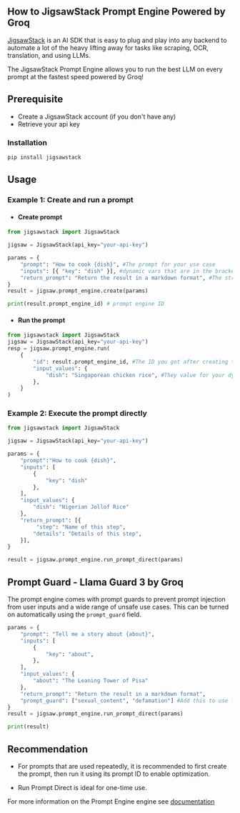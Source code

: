 ## How to JigsawStack Prompt Engine Powered by Groq

[JigsawStack](https://jigsawstack.com)  is an AI SDK that is easy to plug and play into any backend to automate a lot of the heavy lifting away for tasks like scraping, OCR, translation, and using LLMs.

The JigsawStack Prompt Engine allows you to run the best LLM on every prompt at the fastest speed powered by Groq!


## Prerequisite 
- Create a JigsawStack account (if you don't have any)
- Retrieve your api key 


### Installation

```bash
pip install jigsawstack
```


## Usage

### Example 1: Create and run a prompt

- #### Create prompt
```python
from jigsawstack import JigsawStack

jigsaw = JigsawStack(api_key="your-api-key")

params = {
    "prompt": "How to cook {dish}", #The prompt for your use case
    "inputs": [{ "key": "dish" }], #dynamic vars that are in the brackets {}
    "return_prompt": "Return the result in a markdown format", #The structure of the JSON, in this case, an array of objects
}
result = jigsaw.prompt_engine.create(params)

print(result.prompt_engine_id) # prompt engine ID
```

- #### Run the prompt
```python
from jigsawstack import JigsawStack
jigsaw = JigsawStack(api_key="your-api-key")
resp = jigsaw.prompt_engine.run(
    {
        "id": result.prompt_engine_id, #The ID you got after creating the engine
        "input_values": {
            "dish": "Singaporean chicken rice", #They value for your dynamic field
        },
    }
)
```

### Example 2: Execute the prompt directly

```python
from jigsawstack import JigsawStack

jigsaw = JigsawStack(api_key="your-api-key")

params = {
    "prompt":"How to cook {dish}",
    "inputs": [
        {
            "key": "dish"
        },
    ],
    "input_values": {
        "dish": "Nigerian Jollof Rice"
    },
    "return_prompt": [{
         "step": "Name of this step",
        "details": "Details of this step",
    }],
}

result = jigsaw.prompt_engine.run_prompt_direct(params)
```



## Prompt Guard - Llama Guard 3 by Groq

The prompt engine comes with prompt guards to prevent prompt injection from user inputs and a wide range of unsafe use cases. This can be turned on automatically using the `prompt_guard` field.

```python
params = {
    "prompt": "Tell me a story about {about}",
    "inputs": [
        {
            "key": "about",
        },
    ],
    "input_values": {
        "about": "The Leaning Tower of Pisa"
    },
    "return_prompt": "Return the result in a markdown format",
    "prompt_guard": ["sexual_content", "defamation"] #Add this to use llama-guard
}
result = jigsaw.prompt_engine.run_prompt_direct(params)

print(result)
```



## Recommendation

- For prompts that are used repeatedly, it is recommended to first create the prompt, then run it using its prompt ID to enable optimization.

- Run Prompt Direct is ideal for one-time use.

For more information on the Prompt Engine engine see [documentation](https://docs.jigsawstack.com/examples/ai/prompt-engine)
